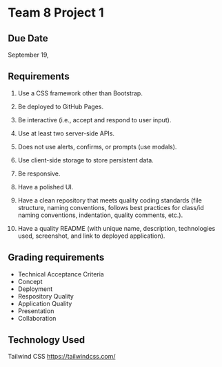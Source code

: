 # Team 8 Project 1

## Due Date
September 19,

## Requirements

1. Use a CSS framework other than Bootstrap.

2. Be deployed to GitHub Pages.

3. Be interactive (i.e., accept and respond to user input).

4. Use at least two server-side APIs.

5. Does not use alerts, confirms, or prompts (use modals).

6. Use client-side storage to store persistent data.

7. Be responsive.

8. Have a polished UI.

9. Have a clean repository that meets quality coding standards (file structure, naming conventions, follows best practices for class/id naming conventions, indentation, quality comments, etc.).

10. Have a quality README (with unique name, description, technologies used, screenshot, and link to deployed application).

## Grading requirements

- Technical Acceptance Criteria
- Concept
- Deployment
- Respository Quality
- Application Quality
- Presentation
- Collaboration

## Technology Used 

Tailwind CSS
https://tailwindcss.com/